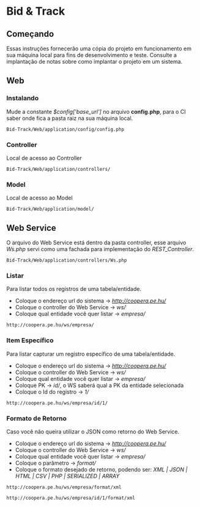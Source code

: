 # Bid & Track

## Começando

Essas instruções fornecerão uma cópia do projeto em funcionamento em sua máquina local para fins de desenvolvimento e teste. Consulte a implantação de notas sobre como implantar o projeto em um sistema.

## Web

### Instalando
Mude a constante *$config['base_url']* no arquivo **config.php**, para o CI saber onde fica a pasta raiz na sua máquina local.
```
Bid-Track/Web/application/config/config.php
```

### Controller
Local de acesso ao Controller
```
Bid-Track/Web/application/controllers/
```

### Model
Local de acesso ao Model
```
Bid-Track/Web/application/model/
```

## Web Service

O arquivo do Web Service está dentro da pasta controller, esse arquivo *Ws.php* servi como uma fachada para implementação do *REST_Controller*.
```
Bid-Track/Web/application/controllers/Ws.php
```

### Listar
Para listar todos os registros de uma tabela/entidade.
* Coloque o endereço url do sistema -> *http://coopera.pe.hu/*
* Coloque o controller do Web Service -> *ws/*
* Coloque qual entidade você quer listar -> *empresa/* 
```
http://coopera.pe.hu/ws/empresa/
```

### Item Específico
Para listar capturar um registro específico de uma tabela/entidade.
* Coloque o endereço url do sistema -> *http://coopera.pe.hu/*
* Coloque o controller do Web Service -> *ws/* 
* Coloque qual entidade você quer listar -> *empresa/*
* Coloque PK -> *id/*, o WS saberá qual a PK da entidade selecionada
* Coloque o Id do registro -> *1/*
```
http://coopera.pe.hu/ws/empresa/id/1/
```

### Formato de Retorno
Caso você não queira utilizar o JSON como retorno do Web Service.
* Coloque o endereço url do sistema -> *http://coopera.pe.hu/*
* Coloque o controller do Web Service -> *ws/*
* Coloque qual entidade você quer listar -> *empresa/* 
* Coloque o parâmetro -> *format/*
* Coloque o formato desejado de retorno, podendo ser: *XML | JSON | HTML | CSV | PHP | SERIALIZED | ARRAY*
```
http://coopera.pe.hu/ws/empresa/format/xml
```
```
http://coopera.pe.hu/ws/empresa/id/1/format/xml
```
